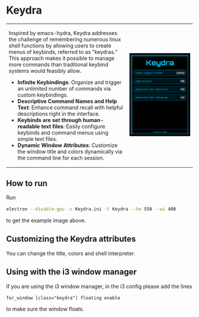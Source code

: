 # Keydra

<table>
  <tr>
    <td>
      <p>
      Inspired by emacs-hydra, Keydra addresses the challenge of remembering numerous linux shell functions by allowing users to create menus of keybinds, referred to as "keydras." This approach makes it possible to manage more commands than traditional keybind systems would feasibly allow.
      </p>
      
- **Infinite Keybindings**: Organize and trigger an unlimited number of commands via custom keybindings.
- **Descriptive Command Names and Help Text**: Enhance command recall with helpful descriptions right in the interface.
- **Keybinds are set through human-readable text files**: Easily configure keybinds and command menus using simple text files.
- **Dynamic Window Attributes**: Customize the window title and colors dynamically via the command line for each session.
    </td>
    <td>
      <img src="keydra.png" alt="Keydra Example" style="width:1500px;"/>
    </td>
  </tr>
</table>

## How to run

Run 

``` bash
electron --disable-gpu -c Keydra.ini -t Keydra --he 550 --wi 400
```

to get the example image above.

## Customizing the Keydra attributes

You can change the title, colors and shell interpreter.

## Using with the i3 window manager

If you are using the i3 window manager, in the i3 config please add the lines

``` text
for_window [class="keydra"] floating enable
```

to make sure the window floats.

